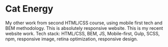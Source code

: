# Cat Energy
My other work from second HTML/CSS course, using mobile first tech and BEM methodology. This is absolutely responsive website.
This is my recent website work.
Tech stack: HTML/CSS, BEM, JS, Mobile-first, Gulp, SCSS, npm, responsive image, retina optimization, responsive design.

